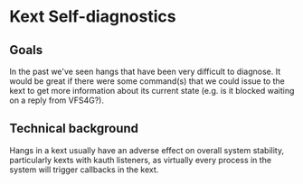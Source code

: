 #  Kext Self-diagnostics

## Goals


In the past we've seen hangs that have been very difficult to diagnose. It would be great if there were some command(s) that we could issue to the kext to get more information about its current state (e.g. is it blocked waiting on a reply from VFS4G?).

## Technical background

Hangs in a kext usually have an adverse effect on overall system stability, particularly kexts with kauth listeners, as virtually every process in the system will trigger callbacks in the kext.
